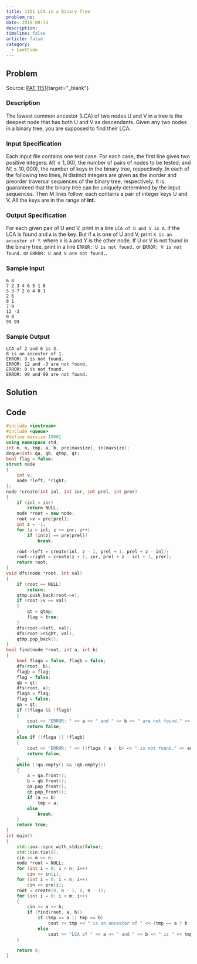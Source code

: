 ```yaml
---
title: 1151 LCA in a Binary Tree
problem_no:
date: 2019-08-14
description: 
timeline: false
article: false
category:
  - LeetCode
---
```


<!--more-->

## Problem

Source: [PAT 1151](https://pintia.cn/problem-sets/994805342720868352/exam/problems/1038430130011897856){target="_blank"}

### Description

The lowest common ancestor (LCA) of two nodes U and V in a tree is the deepest node that has both U and V as descendants.
Given any two nodes in a binary tree, you are supposed to find their LCA.

### Input Specification

Each input file contains one test case. For each case, the first line gives two positive integers: $M(≤1,00)$, the number of pairs of nodes to be tested; and $N(≤10,000)$, the number of keys in the binary tree, respectively. In each of the following two lines, N distinct integers are given as the inorder and preorder traversal sequences of the binary tree, respectively. It is guaranteed that the binary tree can be uniquely determined by the input sequences. Then M lines follow, each contains a pair of integer keys U and V. All the keys are in the range of **int**.

### Output Specification

For each given pair of U and V, print in a line `LCA of U and V is A`. if the LCA is found and `A` is the key. But if `A` is one of U and V, print `X is an ancestor of Y`. where `X` is `A` and Y is the other node. If U or V is not found in the binary tree, print in a line `ERROR: U is not found.` or `ERROR: V is not found.` or `ERROR: U and V are not found.`.

### Sample Input

```text
6 8
7 2 3 4 6 5 1 8
5 3 7 2 6 4 8 1
2 6
8 1
7 9
12 -3
0 8
99 99
```

### Sample Output

```text
LCA of 2 and 6 is 3.
8 is an ancestor of 1.
ERROR: 9 is not found.
ERROR: 12 and -3 are not found.
ERROR: 0 is not found.
ERROR: 99 and 99 are not found.
```

## Solution

## Code




```cpp
#include <iostream>
#include <queue>
#define maxsize 10001
using namespace std;
int m, n, tmp, a, b, pre[maxsize], in[maxsize];
deque<int> qa, qb, qtmp, qt;
bool flag = false;
struct node
{
    int v;
    node *left, *right;
};
node *create(int inl, int inr, int prel, int prer)
{
    if (inl > inr)
        return NULL;
    node *root = new node;
    root->v = pre[prel];
    int z = -1;
    for (z = inl; z <= inr; z++)
        if (in[z] == pre[prel])
            break;

    root->left = create(inl, z - 1, prel + 1, prel + z - inl);
    root->right = create(z + 1, inr, prel + z - inl + 1, prer);
    return root;
}
void dfs(node *root, int val)
{
    if (root == NULL)
        return;
    qtmp.push_back(root->v);
    if (root->v == val)
    {
        qt = qtmp;
        flag = true;
    }
    dfs(root->left, val);
    dfs(root->right, val);
    qtmp.pop_back();
}
bool find(node *root, int a, int b)
{
    bool flaga = false, flagb = false;
    dfs(root, b);
    flagb = flag;
    flag = false;
    qb = qt;
    dfs(root, a);
    flaga = flag;
    flag = false;
    qa = qt;
    if (!flaga && !flagb)
    {
        cout << "ERROR: " << a << " and " << b << " are not found." << endl;
        return false;
    }
    else if (!flaga || !flagb)
    {
        cout << "ERROR: " << (!flaga ? a : b) << " is not found." << endl;
        return false;
    }
    while (!qa.empty() && !qb.empty())
    {
        a = qa.front();
        b = qb.front();
        qa.pop_front();
        qb.pop_front();
        if (a == b)
            tmp = a;
        else
            break;
    }
    return true;
}
int main()
{
    std::ios::sync_with_stdio(false);
    std::cin.tie(0);
    cin >> m >> n;
    node *root = NULL;
    for (int i = 0; i < n; i++)
        cin >> in[i];
    for (int i = 0; i < n; i++)
        cin >> pre[i];
    root = create(0, n - 1, 0, n - 1);
    for (int i = 0; i < m; i++)
    {
        cin >> a >> b;
        if (find(root, a, b))
            if (tmp == a || tmp == b)
                cout << tmp << " is an ancestor of " << (tmp == a ? b : a) << "." << endl;
            else
                cout << "LCA of " << a << " and " << b << " is " << tmp << "." << endl;
    }

    return 0;
}
```
